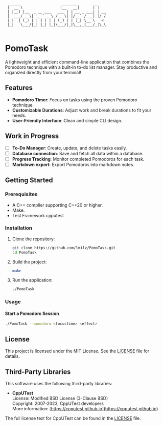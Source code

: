 ```
  _____                   _______        _    
 |  __ \                 |__   __|      | |   
 | |__) |__  _ __ ___   ___ | | __ _ ___| | __
 |  ___/ _ \| '_ ` _ \ / _ \| |/ _` / __| |/ /
 | |  | (_) | | | | | | (_) | | (_| \__ \   < 
 |_|   \___/|_| |_| |_|\___/|_|\__,_|___/_|\_\
                                              
```

# PomoTask

A lightweight and efficient command-line application that combines the Pomodoro technique with a built-in to-do list manager. Stay productive and organized directly from your terminal!

## Features

- **Pomodoro Timer**: Focus on tasks using the proven Pomodoro technique.
- **Customizable Durations**: Adjust work and break durations to fit your needs.
- **User-Friendly Interface**: Clean and simple CLI design.

## Work in Progress

- [ ] **To-Do Manager**: Create, update, and delete tasks easily.
- [ ] **Database connection**: Save and fetch all data within a database.
- [ ] **Progress Tracking**: Monitor completed Pomodoros for each task.
- [ ] **Markdown export**: Export Pomodoros into markdown notes.

## Getting Started

### Prerequisites

- A C++ compiler supporting C++20 or higher.
- Make.
- Test Framework cpputest

### Installation

1. Clone the repository:
   ```bash
   git clone https://github.com/lmilz/PomoTask.git
   cd PomoTask
   ```

2. Build the project:
   ```bash
   make
   ```

3. Run the application:
   ```bash
   ./PomoTask
   ```

### Usage

#### Start a Pomodoro Session
```bash
./PomoTask --pomodoro <focustime> <effect>
```

## License

This project is licensed under the MIT License. See the [LICENSE](LICENSE) file for details.

## Third-Party Libraries

This software uses the following third-party libraries:

- **CppUTest**  
  License: Modified BSD License (3-Clause BSD)  
  Copyright: 2007-2023, CppUTest developers  
  More information: [https://cpputest.github.io](https://cpputest.github.io)

The full license text for CppUTest can be found in the [LICENSE](https://github.com/cpputest/cpputest?tab=BSD-3-Clause-1-ov-file#readme) file.
